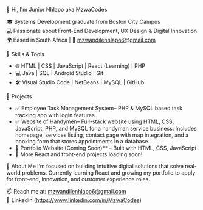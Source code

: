👋 Hi, I'm Junior Nhlapo aka MzwaCodes

🎓 Systems Development graduate from Boston City Campus  
💻 Passionate about Front-End Development, UX Design & Digital Innovation  
🌍 Based in South Africa | 📧 mzwandilenhlapo6@gmail.com

🚀 Skills & Tools
- 🌐 HTML | CSS | JavaScript | React (Learning) | PHP
- 💻 Java | SQL | Android Studio | Git
- 🛠️ Visual Studio Code | NetBeans | MySQL | GitHub

📂 Projects
- ✅ Employee Task Management System– PHP & MySQL based task tracking app with login features
- ✅ Website of Handymen– Full-stack website using HTML, CSS, JavaScript, PHP, and MySQL for a handyman service business. Includes homepage, services listing, contact page with map integration, and a booking form that stores appointments in a database.
- 🌱 Portfolio Website (Coming Soon)** – Built with HTML, CSS, JavaScript
- 🔧 More React and front-end projects loading soon!

💬 About Me
I’m focused on building intuitive digital solutions that solve real-world problems. Currently learning React and growing my portfolio to apply for front-end, innovation, and customer experience roles.

📫 Reach me at: mzwandilenhlapo6@gmail.com  
🔗 LinkedIn
(https://www.linkedin.com/in/MzwaCodes)

<!--
**MzwaCodes/MzwaCodes** is a ✨ _special_ ✨ repository because its `README.md` (this file) appears on your GitHub profile.

Here are some ideas to get you started:

- 🔭 I’m currently working on ...
- 🌱 I’m currently learning ...
- 👯 I’m looking to collaborate on ...
- 🤔 I’m looking for help with ...
- 💬 Ask me about ...
- 📫 How to reach me: ...
- 😄 Pronouns: ...
- ⚡ Fun fact: ...
-->
